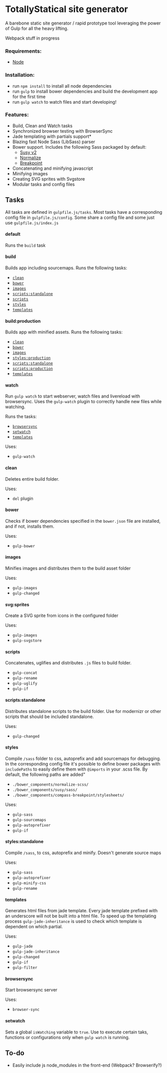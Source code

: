 # TotallyStatical site generator

A barebone static site generator / rapid prototype tool leveraging the power of Gulp for all the heavy lifting.

Webpack stuff in progress

### Requirements:

* [Node]( https://nodejs.org/download/ )

### Installation:
* run `npm install` to install all node dependencies
* run `gulp` to install bower dependencies and build the development app for the first time
* run `gulp watch` to watch files and start developing!

### Features:
* Build, Clean and Watch tasks
* Synchronized browser testing with BrowserSync
* Jade templating with partials support*
* Blazing fast Node Sass (LibSass) parser
* Bower support. Includes the following Sass packaged by default:
  * [Susy v2]( http://susy.oddbird.net/ )
  * [Normalize]( https://github.com/JohnAlbin/normalize-scss )
  * [Breakpoint]( http://breakpoint-sass.com/ )
* Concatenating and minifying javascript
* Minifying images
* Creating SVG sprites with Svgstore
* Modular tasks and config files

## Tasks

All tasks are defined in `gulpfile.js/tasks`. Most tasks have a corresponding config file in `gulpfile.js/config`. Some share a config file and some just use `gulpfile.js/index.js`

#### default
Runs the `build` task

#### build

Builds app including sourcemaps. Runs the following tasks:
* [`clean`](#clean)
* [`bower`](#bower)
* [`images`](#images)
* [`scripts:standalone`](#scriptsstandalone)
* [`scripts`](#scripts)
* [`styles`](#styles)
* [`templates`](#templates)

#### build:production
Builds app with minified assets. Runs the following tasks:
* [`clean`](#clean)
* [`bower`](#bower)
* [`images`](#images)
* [`styles:production`](#stylesproduction)
* [`scripts:standalone`](#scriptsstandalone)
* [`scripts:production`](#scripts)
* [`templates`](#templates)

#### watch

Run `gulp watch` to start webserver, watch files and livereload with browsersync. Uses the `gulp-watch` plugin to correctly handle new files while watching.

Runs the tasks:
* [`browsersync`](#browsersync)
* [`setwatch`](#setwatch)
* [`templates`](#templates)

Uses:
* `gulp-watch`

#### clean
Deletes entire build folder.

Uses:
* `del` plugin

#### bower
Checks if bower dependencies specified in the `bower.json` file are installed, and if not, installs them.

Uses:
* `gulp-bower`

#### images
Minifies images and distributes them to the build asset folder

Uses:
* `gulp-images`
* `gulp-changed`

#### svg:sprites
Create a SVG sprite from icons in the configured folder

Uses:
* `gulp-images`
* `gulp-svgstore`

#### scripts
Concatenates, uglifies and distributes `.js` files to build folder.
* `gulp-concat`
* `gulp-rename`
* `gulp-uglify`
* `gulp-if`

#### scripts:standalone
Distributes standalone scripts to the build folder. Use for modernizr or other scripts that should be included standalone.

Uses:
* `gulp-changed`

#### styles
Compile `/sass` folder to css, autoprefix and add sourcemaps for debugging. In the corresponding config file it's possible to define bower packages with `includePaths` to easily define them with `@imports` in your .scss file. By default, the following paths are added"

* `./bower_components/normalize-scss/`
* `./bower_components/susy/sass/`
* `./bower_components/compass-breakpoint/stylesheets/`

Uses:
* `gulp-sass`
* `gulp-sourcemaps`
* `gulp-autoprefixer`
* `gulp-if`

#### styles:standalone
Compile `/sass`, to css, autoprefix and minify. Doesn't generate source maps

Uses:
* `gulp-sass`
* `gulp-autoprefixer`
* `gulp-minify-css`
* `gulp-rename`

#### templates
Generates html files from jade template. Every jade template prefixed with an underscore will not be built into a html file. To speed up the templating process `gulp-jade-inheritance` is used to check which template is dependent on which partial.

Uses:
* `gulp-jade`
* `gulp-jade-inheritance`
* `gulp-changed`
* `gulp-if`
* `gulp-filter`

#### browsersync
Start browsersync server

Uses:
* `browser-sync`

#### setwatch
Sets a global `isWatching` variable to `true`. Use to execute certain taks, functions or configurations only when `gulp watch` is running.

## To-do
* Easily include js node_modules in the front-end (Webpack? Browserify?)